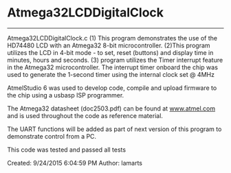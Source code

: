 # Atmega32LCDDigitalClock
 * ****************************************************************************************************************
  Atmega32LCDDigitalClock.c
(1) This program demonstrates the use of the HD74480 LCD with an Atmega32 8-bit microcontroller. 
(2)This program utilizes the LCD in 4-bit mode - to set, reset (buttons) and display time in minutes, hours and seconds. 
(3) program utilizes the Timer interrupt feature in the Atmega32 microcontroller. 
The interrupt timer onboard the chip was used to generate the 1-second timer using the internal clock set @ 4MHz

AtmelStudio 6 was used to develop code, compile and upload firmware to the chip using a usbasp ISP programmer.

The Atmega32 datasheet (doc2503.pdf) can be found at www.atmel.com and is used throughout the code as reference material.

The UART functions will be added as part of next version of this program to demonstrate control from a PC.

 This code was tested and passed all tests

Created: 9/24/2015 6:04:59 PM
Author: lamarts
 
